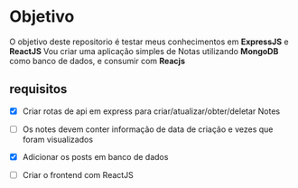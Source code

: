 # Objetivo 

O objetivo deste repositorio é testar meus conhecimentos em **ExpressJS** e **ReactJS** 
Vou criar uma aplicação simples de Notas utilizando **MongoDB** como banco de dados, 
e consumir com **Reacjs**

## requisitos

- [x] Criar rotas de api em express para criar/atualizar/obter/deletar Notes
- [ ] Os notes devem conter informação de data de criação e vezes que foram visualizados
- [x] Adicionar os posts em banco de dados
- [ ] Criar o frontend com ReactJS

